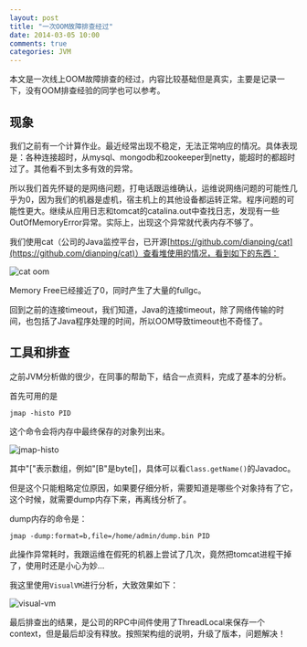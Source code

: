 ```yaml
---
layout: post
title: "一次OOM故障排查经过"
date: 2014-03-05 10:00
comments: true
categories: JVM
---
```

本文是一次线上OOM故障排查的经过，内容比较基础但是真实，主要是记录一下，没有OOM排查经验的同学也可以参考。

## 现象

我们之前有一个计算作业。最近经常出现不稳定，无法正常响应的情况。具体表现是：各种连接超时，从mysql、mongodb和zookeeper到netty，能超时的都超时过了。其他看不到太多有效的异常。

所以我们首先怀疑的是网络问题，打电话跟运维确认，运维说网络问题的可能性几乎为0，因为我们的机器是虚机，宿主机上的其他设备都运转正常。程序问题的可能性更大。继续从应用日志和tomcat的catalina.out中查找日志，发现有一些OutOfMemoryError异常。实际上，出现这个异常就代表内存不够了。

我们使用cat（公司的Java监控平台，已开源[https://github.com/dianping/cat](https://github.com/dianping/cat)）查看堆使用的情况，看到如下的东西：

![cat oom][1]

Memory Free已经接近了0，同时产生了大量的fullgc。

回到之前的连接timeout，我们知道，Java的连接timeout，除了网络传输的时间，也包括了Java程序处理的时间，所以OOM导致timeout也不奇怪了。

## 工具和排查

之前JVM分析做的很少，在同事的帮助下，结合一点资料，完成了基本的分析。

首先可用的是

	jmap -histo PID
	
这个命令会将内存中最终保存的对象列出来。

![jmap-histo][2]

其中"\["表示数组，例如"\[B"是byte[]，具体可以看`Class.getName()`的Javadoc。

但是这个只能粗略定位原因，如果要仔细分析，需要知道是哪些个对象持有了它，这个时候，就需要dump内存下来，再离线分析了。

dump内存的命令是：

	jmap -dump:format=b,file=/home/admin/dump.bin PID
	
此操作异常耗时，我跟运维在假死的机器上尝试了几次，竟然把tomcat进程干掉了，使用时还是小心为妙…

我这里使用`VisualVM`进行分析，大致效果如下：

![visual-vm][3]
	
最后排查出的结果，是公司的RPC中间件使用了ThreadLocal来保存一个context，但是最后却没有释放。按照架构组的说明，升级了版本，问题解决！
	
  [1]: http://static.oschina.net/uploads/space/2014/0305/093930_DljD_190591.png
  [2]: http://static.oschina.net/uploads/space/2014/0305/095032_407L_190591.png
  [3]: http://static.oschina.net/uploads/space/2014/0305/095802_NpnZ_190591.png